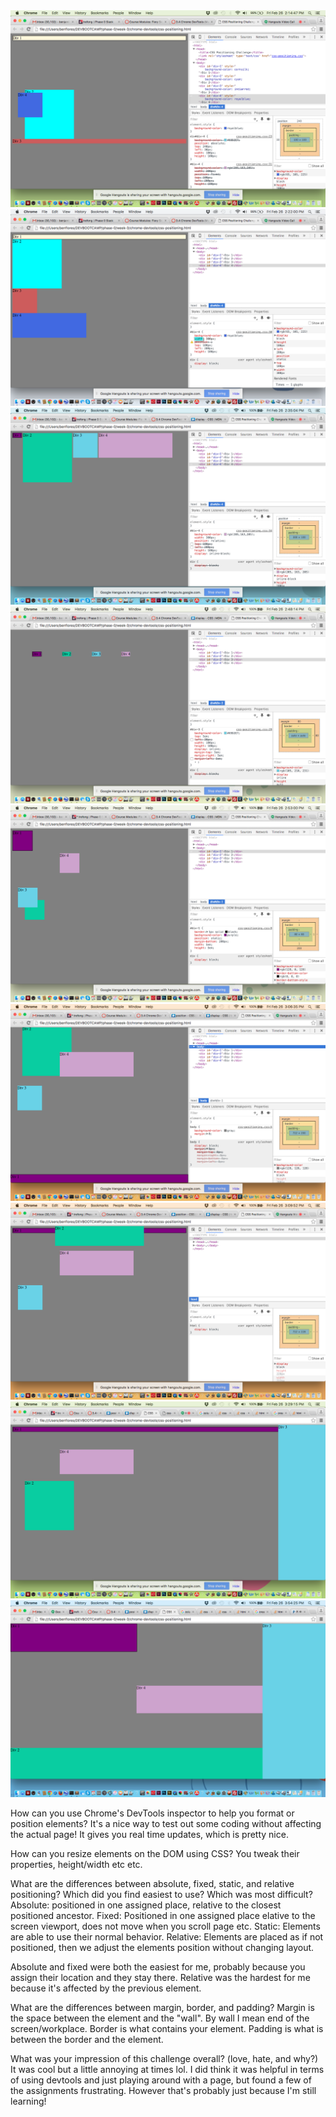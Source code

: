 <html>
<img src="../../week-2/imgs/devtools-pair-1.png">
<img src="../../week-2/imgs/devtools-pair-2.png">
<img src="../../week-2/imgs/devtools-pair-3.png">
<img src="../../week-2/imgs/devtools-pair-4.png">
<img src="../../week-2/imgs/devtools-pair-5.png">
<img src="../../week-2/imgs/devtools-pair-6.png">
<img src="../../week-2/imgs/devtools-pair-7.png">
<img src="../../week-2/imgs/devtools-pair-8.png">
<img src="../../week-2/imgs/devtools-pair-9.png">


How can you use Chrome's DevTools inspector to help you format or position elements?
It's a nice way to test out some coding without affecting the actual page!  It gives you real time updates, which is pretty nice.

How can you resize elements on the DOM using CSS?
You tweak their properties, height/width etc etc.

What are the differences between absolute, fixed, static, and relative positioning? Which did you find easiest to use? Which was most difficult?
Absolute: positioned in one assigned place, relative to the closest positioned ancestor.
Fixed: Positioned in one assigned place elative to the screen viewport, does not move when you scroll page etc.
Static: Elements are able to use their normal behavior. 
Relative:  Elements are placed as if not positioned, then we adjust the elements position without changing layout.

Absolute and fixed were both the easiest for me, probably because you assign their location and they stay there.  Relative was the hardest for me because it's affected by the previous element.



What are the differences between margin, border, and padding?
Margin is the space between the element and the "wall".  By wall I mean end of the screen/workplace.
Border is what contains your element.
Padding is what is between the border and the element.

What was your impression of this challenge overall? (love, hate, and why?)
It was cool but a little annoying at times lol.  I did think it was helpful in terms of using devtools and just playing around with a page, but found a few of the assignments frustrating.  However that's probably just because I'm still learning!











</html>